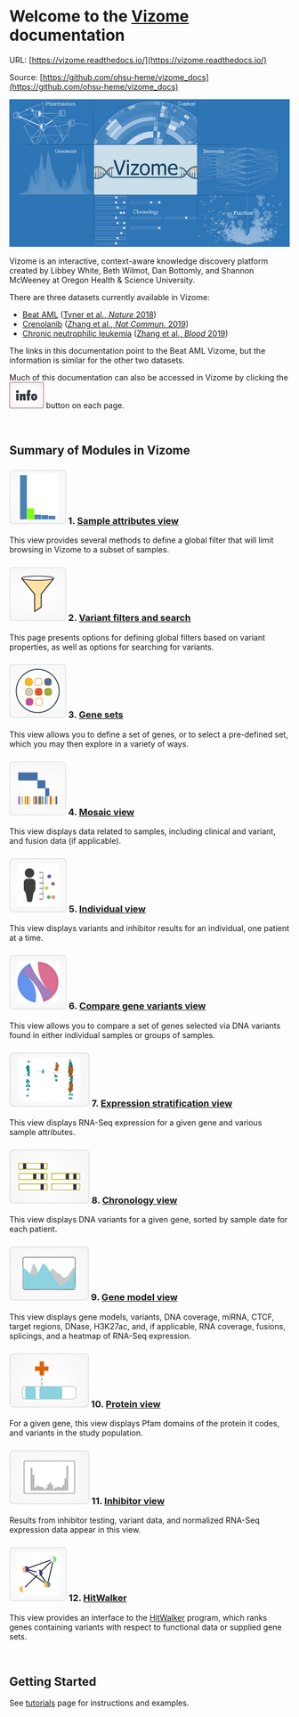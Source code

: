 # Welcome to the [**Vizome**](http://www.vizome.org) documentation

URL: [https://vizome.readthedocs.io/](https://vizome.readthedocs.io/)

Source: [https://github.com/ohsu-heme/vizome_docs](https://github.com/ohsu-heme/vizome_docs)

![vizome_main](img/vizome_main.png)

Vizome is an interactive, context-aware knowledge discovery platform created by Libbey White, Beth Wilmot, Dan Bottomly, and Shannon McWeeney at Oregon Health & Science University.

There are three datasets currently available in Vizome:

* [Beat AML](http://vizome.org/aml/) ([Tyner et al., *Nature* 2018](https://www.nature.com/articles/s41586-018-0623-z))
* [Crenolanib](http://vizome.org/crenolanib/) ([Zhang et al., *Nat Commun.* 2019](https://www.nature.com/articles/s41467-018-08263-x))
* [Chronic neutrophilic leukemia](http://vizome.org/cnl) ([Zhang et al., *Blood* 2019](https://ashpublications.org/blood/article/134/11/867/273877/Genomic-landscape-of-neutrophilic-leukemias-of)) 

The links in this documentation point to the Beat AML Vizome, but the information is similar for the other two datasets.

Much of this documentation can also be accessed in Vizome by clicking the ![info_button](img/info_button.jpg) button on each page.

<br>

## Summary of Modules in Vizome

### ![samples_bar](img/samples_bar.png) 1. [Sample attributes view](samples.md)
This view provides several methods to define a global filter that will limit browsing in Vizome to a subset of samples.

### ![variants](img/variants.png) 2. [Variant filters and search](variants.md)
This page presents options for defining global filters based on variant properties, as well as options for searching for variants.

### ![genesets_main](img/genesets_main.png) 3. [Gene sets](gene_sets.md)
This view allows you to define a set of genes, or to select a pre-defined set, which you may then explore in a variety of ways.

### ![mosaic](img/mosaic.png) 4. [Mosaic view](mosaic.md)
This view displays data related to samples, including clinical and variant, and fusion data (if applicable).

### ![individual](img/individual.png) 5. [Individual view](individual.md)
This view displays variants and inhibitor results for an individual, one patient at a time.

### ![compare](img/compare.png) 6. [Compare gene variants view](compare.md)
This view allows you to compare a set of genes selected via DNA variants found in either individual samples or groups of samples.

### ![expression](img/expression.png) 7. [Expression stratification view](expression.md)
This view displays RNA-Seq expression for a given gene and various sample attributes.

### ![chronology](img/chronology.png) 8. [Chronology view](chronology.md)
This view displays DNA variants for a given gene, sorted by sample date for each patient.

### ![genemodel](img/genemodel.png) 9. [Gene model view](gene_model.md)
This view displays gene models, variants, DNA coverage, miRNA, CTCF, target regions, DNase, H3K27ac, and, if applicable, RNA coverage, fusions, splicings, and a heatmap of RNA-Seq expression.

### ![protein](img/protein.png) 10. [Protein view](protein.md)
For a given gene, this view displays Pfam domains of the protein it codes, and variants in the study population. 

### ![inhibitor](img/inhibitor.png) 11. [Inhibitor view](inhibitor.md)
Results from inhibitor testing, variant data, and normalized RNA-Seq expression data appear in this view.

### ![hitwalker](img/hitwalker.png) 12. [HitWalker](hitwalker.md)
This view provides an interface to the [HitWalker](https://www.ncbi.nlm.nih.gov/pmc/articles/PMC3570211/) program, which ranks genes containing variants with respect to functional data or supplied gene sets.

<br>

## Getting Started

See [tutorials](tutorials.md) page for instructions and examples.